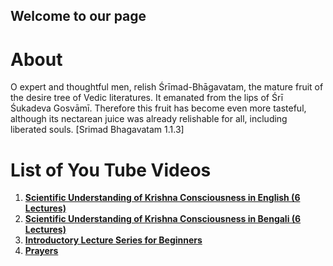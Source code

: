 ## Welcome to our page

# **About**

O expert and thoughtful men, relish Śrīmad-Bhāgavatam, the mature fruit of the desire tree of Vedic literatures. It emanated from the lips of Śrī Śukadeva Gosvāmī. Therefore this fruit has become even more tasteful, although its nectarean juice was already relishable for all, including liberated souls. [Srimad Bhagavatam 1.1.3]

# **List of You Tube Videos**

1. **[Scientific Understanding of Krishna Consciousness in English (6 Lectures)](https://nigamakalpataru.github.io/English_Lecures)**
2. **[Scientific Understanding of Krishna Consciousness in Bengali (6 Lectures)](https://nigamakalpataru.github.io/Bengali_Lectures)**
3. **[Introductory Lecture Series for Beginners](https://nigamakalpataru.github.io/Begineer_Lectures)**
4. **[Prayers](https://nigamakalpataru.github.io/Stutis)**
